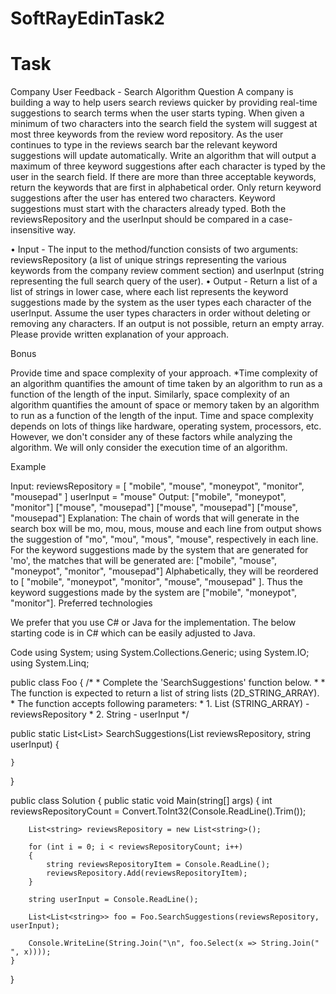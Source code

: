 # SoftRayEdinTask2



# Task

Company User Feedback - Search Algorithm
Question
A company is building a way to help users search reviews quicker by providing real-time suggestions to search terms when the user starts typing. When given a minimum of two characters into the search field the system will suggest at most three keywords from the review word repository. As the user continues to type in the reviews search bar the relevant keyword suggestions will update automatically.
Write an algorithm that will output a maximum of three keyword suggestions after each character is typed by the user in the search field.
If there are more than three acceptable keywords, return the keywords that are first in alphabetical order. Only return keyword suggestions after the user has entered two characters. Keyword suggestions must start with the characters already typed. Both the reviewsRepository and the userInput should be compared in a case-insensitive way.

•	Input - The input to the method/function consists of two arguments: reviewsRepository (a list of unique strings representing the various keywords from the company review comment section) and userInput (string representing the full search query of the user).
•	Output - Return a list of a list of strings in lower case, where each list represents the keyword suggestions made by the system as the user types each character of the userInput. Assume the user types characters in order without deleting or removing any characters. If an output is not possible, return an empty array.
Please provide written explanation of your approach.

Bonus

Provide time and space complexity of your approach.
*Time complexity of an algorithm quantifies the amount of time taken by an algorithm to run as a function of the length of the input. Similarly, space complexity of an algorithm quantifies the amount of space or memory taken by an algorithm to run as a function of the length of the input. Time and space complexity depends on lots of things like hardware, operating system, processors, etc. However, we don't consider any of these factors while analyzing the algorithm. We will only consider the execution time of an algorithm. 

Example

Input: reviewsRepository = [ "mobile", "mouse", "moneypot", "monitor", "mousepad" ] userInput = "mouse"
Output: ["mobile", "moneypot", "monitor"] ["mouse", "mousepad"] ["mouse", "mousepad"] ["mouse", "mousepad"]
Explanation: The chain of words that will generate in the search box will be mo, mou, mous, mouse and each line from output shows the suggestion of "mo", "mou", "mous", "mouse", respectively in each line. For the keyword suggestions made by the system that are generated for 'mo', the matches that will be generated are: ["mobile", "mouse", "moneypot", "monitor", "mousepad"] Alphabetically, they will be reordered to [ "mobile", "moneypot", "monitor", "mouse", "mousepad" ]. Thus the keyword suggestions made by the system are ["mobile", "moneypot", "monitor"].
Preferred technologies

We prefer that you use C# or Java for the implementation. The below starting code is in C# which can be easily adjusted to Java. 

Code
using System;
using System.Collections.Generic;
using System.IO;
using System.Linq;

public class Foo
{
    /*
     * Complete the 'SearchSuggestions' function below.
     *
     * The function is expected to return a list of string lists (2D_STRING_ARRAY).
     * The function accepts following parameters:
     * 	1. List (STRING_ARRAY) - reviewsRepository
     * 	2. String - userInput
     */

public static List<List<string>> SearchSuggestions(List<string> reviewsRepository, string userInput)
    {

    }
}

public class Solution
{
    public static void Main(string[] args)
    {
        int reviewsRepositoryCount = Convert.ToInt32(Console.ReadLine().Trim());

        List<string> reviewsRepository = new List<string>();

        for (int i = 0; i < reviewsRepositoryCount; i++)
        {
            string reviewsRepositoryItem = Console.ReadLine();
            reviewsRepository.Add(reviewsRepositoryItem);
        }

        string userInput = Console.ReadLine();

        List<List<string>> foo = Foo.SearchSuggestions(reviewsRepository, userInput);

        Console.WriteLine(String.Join("\n", foo.Select(x => String.Join(" ", x))));
    }
}
